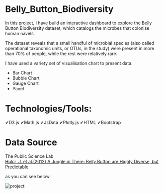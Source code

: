 # Belly_Button_Biodiversity
In this project, I have build an interactive dashboard to explore the Belly Button Biodiversity dataset, which catalogs the microbes that colonise human navels.

The dataset reveals that a small handful of microbial species (also called operational taxonomic units, or OTUs, in the study) were present in more than 70% of people, while the rest were relatively rare.

I have used a variety set of visualisation chart to present data:
* Bar Chart
* Bubble Chart
* Gauge Chart
* Panel 

# Technologies/Tools:
&#10004;D3.js       &#10004;Math.js     &#10004;JsData      &#10004;Plotly.js
&#10004;HTML        &#10004;Bootstrap
# Data Source
The Public Science Lab  
[Hulcr, J. et al.(2012) A Jungle in There: Belly Button are Highly Diverse, but Predictable](http://robdunnlab.com/projects/belly-button-biodiversity/results-and-data/) 


as you can see below

![project](https://user-images.githubusercontent.com/24882457/156173290-cc6884cb-1ecd-44a3-971b-9cce85549f00.PNG)
